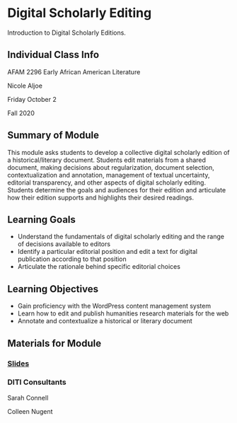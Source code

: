 <h1>Digital Scholarly Editing</h1>

Introduction to Digital Scholarly Editions.

<h2>Individual Class Info</h2>

AFAM 2296 Early African American Literature

Nicole Aljoe

Friday October 2

Fall 2020

<h2>Summary of Module</h2>

This module asks students to develop a collective digital scholarly edition of a historical/literary document. Students edit materials from a shared document, making decisions about regularization, document selection, contextualization and annotation, management of textual uncertainty, editorial transparency, and other aspects of digital scholarly editing. Students determine the goals and audiences for their edition and articulate how their edition supports and highlights their desired readings.

<h2>Learning Goals</h2>

* Understand the fundamentals of digital scholarly editing and the range of decisions available to editors
* Identify a particular editorial position and edit a text for digital publication according to that position
* Articulate the rationale behind specific editorial choices

<h2>Learning Objectives</h2>

* Gain proficiency with the WordPress content management system
* Learn how to edit and publish humanities research materials for the web
* Annotate and contextualize a historical or literary document

<h2>Materials for Module</h2>

### [Slides](https://github.com/NULabNortheastern/digitalassignmentshowcase/blob/master/website-building/fa20-aljoe-afam2296-scholarly-editions/editing-slides.pdf)


<h3>DITI Consultants</h3>

Sarah Connell

Colleen Nugent

